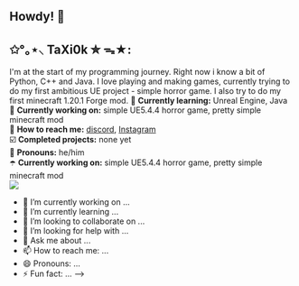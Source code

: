 ## Howdy! 💜

## ✩°｡⋆⸜ TaXi0k ✮ ᯓ★:
I'm at the start of my programming journey. Right now i know a bit of Python, C++ and Java. I love playing and making games, currently trying to do my first ambitious UE project - simple horror game. I also try to do my first minecraft 1.20.1 Forge mod.
🫧 **Currently learning:** Unreal Engine, Java <br />
💜 **Currently working on:** simple UE5.4.4 horror game, pretty simple minecraft mod <br />
🪻 **How to reach me:** [discord](https://discord.com/users/748861794637971547), [Instagram](https://www.instagram.com/taxi0k/) <br />
☑️ **Completed projects:** none yet <br />
🦄 **Pronouns:** he/him <br />
☂️ **Currently working on:** simple UE5.4.4 horror game, pretty simple minecraft mod <br />
<img src="https://cdn.discordapp.com/attachments/799130923778048020/1186467768091017297/ezgif-3-b6c1f8398c.gif?ex=67dabaf7&is=67d96977&hm=6fe2c94b678406c7d0661763e2f9cf131ea54730db125041ee14f06937fe013c&">

- 🔭 I’m currently working on ...
- 🌱 I’m currently learning ...
- 👯 I’m looking to collaborate on ...
- 🤔 I’m looking for help with ...
- 💬 Ask me about ...
- 📫 How to reach me: ...
- 😄 Pronouns: ...
- ⚡ Fun fact: ...
-->
